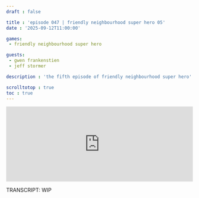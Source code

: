 ```yaml
---
draft : false

title : 'episode 047 | friendly neighbourhood super hero 05'
date : '2025-09-12T11:00:00'

games:
 - friendly neighbourhood super hero

guests:
 - gwen frankenstien
 - jeff stormer

description : 'the fifth episode of friendly neighbourhood super hero'

scrolltotop : true
toc : true
---
```


<iframe src="https://player.rss.com/folio/2166701?theme=dark&v=2" width="100%" height="202px" title="047 - friendly neighbourhood super hero 05 - with " frameBorder="0" allow="accelerometer; autoplay; clipboard-write; encrypted-media; gyroscope; picture-in-picture" allowfullscreen scrolling="no"><a href="https://rss.com/podcasts/folio/2166701/">047 - friendly neighbourhood super hero 05 - with  | RSS.com</a></iframe>

TRANSCRIPT: WIP
